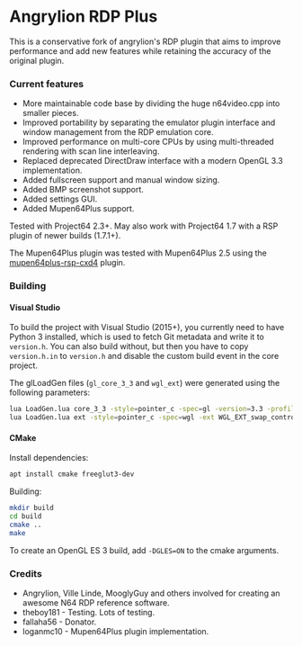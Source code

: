 # Angrylion RDP Plus

This is a conservative fork of angrylion's RDP plugin that aims to improve performance and add new features while retaining the accuracy of the original plugin.

### Current features
* More maintainable code base by dividing the huge n64video.cpp into smaller pieces.
* Improved portability by separating the emulator plugin interface and window management from the RDP emulation core.
* Improved performance on multi-core CPUs by using multi-threaded rendering with scan line interleaving.
* Replaced deprecated DirectDraw interface with a modern OpenGL 3.3 implementation.
* Added fullscreen support and manual window sizing.
* Added BMP screenshot support.
* Added settings GUI.
* Added Mupen64Plus support.

Tested with Project64 2.3+. May also work with Project64 1.7 with a RSP plugin of newer builds (1.7.1+).

The Mupen64Plus plugin was tested with Mupen64Plus 2.5 using the [mupen64plus-rsp-cxd4](https://github.com/mupen64plus/mupen64plus-rsp-cxd4) plugin.

### Building

#### Visual Studio

To build the project with Visual Studio (2015+), you currently need to have Python 3 installed, which is used to fetch Git metadata and write it to `version.h`.
You can also build without, but then you have to copy `version.h.in` to `version.h` and disable the custom build event in the core project.

The glLoadGen files (`gl_core_3_3` and `wgl_ext`) were generated using the following parameters:

```bash
lua LoadGen.lua core_3_3 -style=pointer_c -spec=gl -version=3.3 -profile=core
lua LoadGen.lua ext -style=pointer_c -spec=wgl -ext WGL_EXT_swap_control -ext ARB_create_context -ext ARB_create_context_profile
```

#### CMake

Install dependencies:

```bash
apt install cmake freeglut3-dev
```

Building:

```bash
mkdir build
cd build
cmake ..
make
```

To create an OpenGL ES 3 build, add ``-DGLES=ON`` to the cmake arguments.

### Credits
* Angrylion, Ville Linde, MooglyGuy and others involved for creating an awesome N64 RDP reference software.
* theboy181 - Testing. Lots of testing.
* fallaha56 - Donator.
* loganmc10 - Mupen64Plus plugin implementation.
